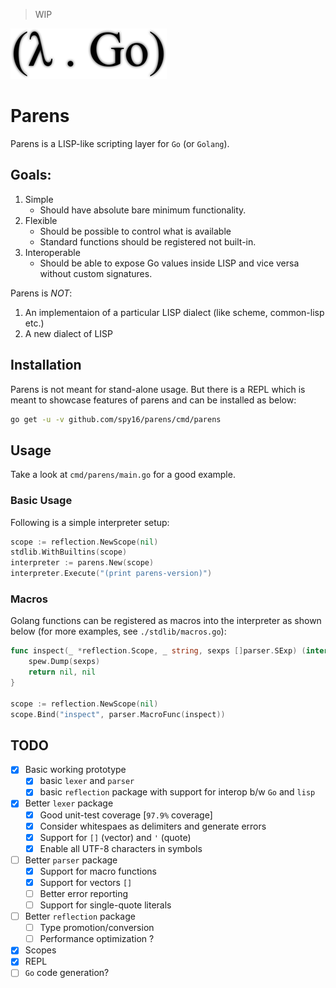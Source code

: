 > WIP

![Parens](./parens.png)

# Parens

Parens is a LISP-like scripting layer for `Go` (or `Golang`).

## Goals:

1. Simple
    - Should have absolute bare minimum functionality.
2. Flexible
    - Should be possible to control what is available
    - Standard functions should be registered not built-in.
3. Interoperable
    - Should be able to expose Go values inside LISP and vice versa without custom signatures.


Parens is *NOT*:

1. An implementaion of a particular LISP dialect (like scheme, common-lisp etc.)
2. A new dialect of LISP


## Installation

Parens is not meant for stand-alone usage. But there is a REPL which is
meant to showcase features of parens and can be installed as below:

```bash
go get -u -v github.com/spy16/parens/cmd/parens
```


## Usage

Take a look at `cmd/parens/main.go` for a good example.

### Basic Usage

Following is a simple interpreter setup:

```go
scope := reflection.NewScope(nil)
stdlib.WithBuiltins(scope)
interpreter := parens.New(scope)
interpreter.Execute("(print parens-version)")
```

### Macros

Golang functions can be registered as macros into the interpreter
as shown below (for more examples, see `./stdlib/macros.go`):

```go
func inspect(_ *reflection.Scope, _ string, sexps []parser.SExp) (interface{}, error) {
    spew.Dump(sexps)
    return nil, nil
}

scope := reflection.NewScope(nil)
scope.Bind("inspect", parser.MacroFunc(inspect))
```

## TODO

- [x] Basic working prototype
    - [x] basic `lexer` and `parser`
    - [x] basic `reflection` package with support for interop b/w `Go` and `lisp`
- [x] Better `lexer` package
    - [x] Good unit-test coverage [`97.9%` coverage]
    - [x] Consider whitespaes as delimiters and generate errors
    - [x] Support for `[]` (vector) and `'` (quote)
    - [x] Enable all UTF-8 characters in symbols
- [ ] Better `parser` package
    - [x] Support for macro functions
    - [x] Support for vectors `[]`
    - [ ] Better error reporting
    - [ ] Support for single-quote literals
- [ ] Better `reflection` package
    - [ ] Type promotion/conversion
    - [ ] Performance optimization ?
- [x] Scopes
- [x] REPL
- [ ] `Go` code generation?
